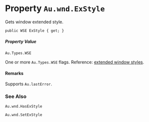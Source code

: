 # Property `Au.wnd.ExStyle`

Gets window extended style.

```
public WSE ExStyle { get; }
```

##### Property Value

`Au.Types.WSE`

One or more `Au.Types.WSE` flags. Reference: [extended window styles](https://www.google.com/search?q=extended+window+styles+site:microsoft.com).

#### Remarks

Supports `Au.lastError`.

### See Also

`Au.wnd.HasExStyle`

`Au.wnd.SetExStyle`